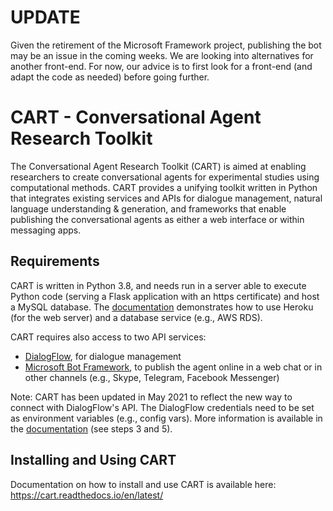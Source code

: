 # UPDATE

Given the retirement of the Microsoft Framework project, publishing the bot may be an issue in the coming weeks. We are looking into alternatives for another front-end. For now, our advice is to first look for a front-end (and adapt the code as needed) before going further.

# CART - Conversational Agent Research Toolkit

The Conversational Agent Research Toolkit (CART) is aimed at enabling researchers to create conversational agents for experimental studies using computational methods. CART provides a unifying toolkit written in Python that integrates existing services and APIs for dialogue management, natural language understanding & generation, and frameworks that enable publishing the conversational agents as either a web interface or within messaging apps.


## Requirements

CART is written in Python 3.8, and needs run in a server able to execute Python code (serving a Flask application with an https certificate) and host a MySQL database. The [documentation](https://cart.readthedocs.io/en/latest/) demonstrates how to use Heroku (for the web server) and a database service (e.g., AWS RDS).

CART requires also access to two API services:
* [DialogFlow](https://dialogflow.com), for dialogue management
* [Microsoft Bot Framework](https://dev.botframework.com/), to publish the agent online in a web chat or in other channels (e.g., Skype, Telegram, Facebook Messenger)

Note: CART has been updated in May 2021 to reflect the new way to connect with DialogFlow's API. The DialogFlow credentials need to be set as environment variables (e.g., config vars). More information is available in the [documentation](https://cart.readthedocs.io/en/latest/installation.html#installation-setup-guide) (see steps 3 and 5).


## Installing and Using CART

Documentation on how to install and use CART is available here: https://cart.readthedocs.io/en/latest/
